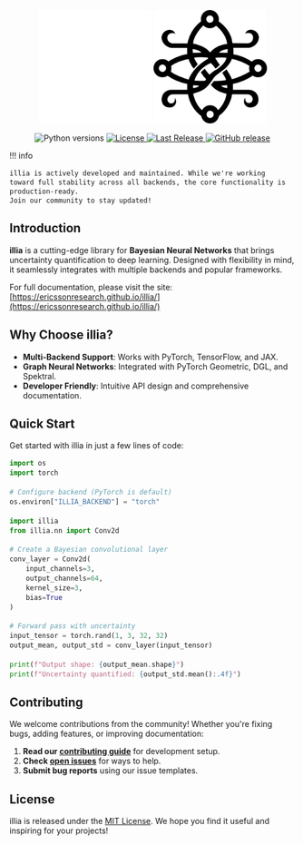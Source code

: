 <p align="center">
  <img src="./assets/images/white_logo_illia.png" class="logo-white" height="200" width="200"/>
  <img src="./assets/images/black_logo_illia.png" class="logo-black" height="200" width="200"/>
  <br />
</p>

<p align="center">
  <img src="https://img.shields.io/badge/python-3.10%20|%203.11%20|%203.12-blue" alt="Python versions">
  <a href="https://github.com/EricssonResearch/illia/blob/main/LICENSE">
    <img src="https://img.shields.io/github/license/EricssonResearch/illia" alt="License">
  </a>
  <a href="https://github.com/EricssonResearch/illia/releases/latest">
    <img src="https://img.shields.io/github/release-date/EricssonResearch/illia?display_date=published_at" alt="Last Release">
  </a>
  <a href="https://github.com/EricssonResearch/illia/releases">
    <img alt="GitHub release" src="https://img.shields.io/github/release/EricssonResearch/illia.svg">
  </a>
</p>

!!! info

    illia is actively developed and maintained. While we're working
    toward full stability across all backends, the core functionality is production-ready.
    Join our community to stay updated!

## Introduction

**illia** is a cutting-edge library for **Bayesian Neural Networks** that brings
uncertainty quantification to deep learning. Designed with flexibility in mind, it
seamlessly integrates with multiple backends and popular frameworks.

For full documentation, please visit the site:
[https://ericssonresearch.github.io/illia/](https://ericssonresearch.github.io/illia/)

## Why Choose illia?

- **Multi-Backend Support**: Works with PyTorch, TensorFlow, and JAX.
- **Graph Neural Networks**: Integrated with PyTorch Geometric, DGL, and Spektral.
- **Developer Friendly**: Intuitive API design and comprehensive documentation.

## Quick Start

Get started with illia in just a few lines of code:

```python
import os
import torch

# Configure backend (PyTorch is default)
os.environ["ILLIA_BACKEND"] = "torch"

import illia
from illia.nn import Conv2d

# Create a Bayesian convolutional layer
conv_layer = Conv2d(
    input_channels=3,
    output_channels=64,
    kernel_size=3,
    bias=True
)

# Forward pass with uncertainty
input_tensor = torch.rand(1, 3, 32, 32)
output_mean, output_std = conv_layer(input_tensor)

print(f"Output shape: {output_mean.shape}")
print(f"Uncertainty quantified: {output_std.mean():.4f}")
```

## Contributing

We welcome contributions from the community! Whether you're fixing bugs, adding features,
or improving documentation:

1. **Read our
   [contributing guide](https://github.com/EricssonResearch/illia/blob/main/CONTRIBUTING.md)**
   for development setup.
2. **Check [open issues](https://github.com/EricssonResearch/illia/issues)** for ways to
   help.
3. **Submit bug reports** using our issue templates.

## License

illia is released under the
[MIT License](https://github.com/EricssonResearch/illia/blob/main/LICENSE). We hope you
find it useful and inspiring for your projects!
